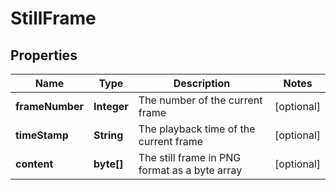 
# StillFrame

## Properties
Name | Type | Description | Notes
------------ | ------------- | ------------- | -------------
**frameNumber** | **Integer** | The number of the current frame |  [optional]
**timeStamp** | **String** | The playback time of the current frame |  [optional]
**content** | **byte[]** | The still frame in PNG format as a byte array |  [optional]




